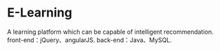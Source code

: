 # E-Learning
A learning platform which can be capable of intelligent recommendation.<br/>
front-end：jQuery、angularJS.
back-end：Java、MySQL.
